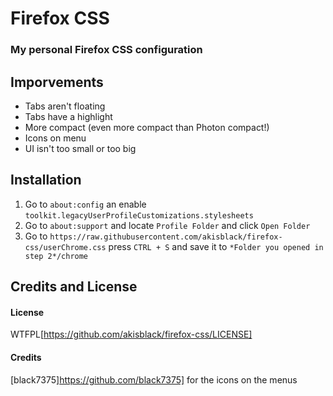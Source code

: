 # Firefox CSS
### My personal Firefox CSS configuration

## Imporvements
- Tabs aren't floating
- Tabs have a highlight
- More compact (even more compact than Photon compact!)
- Icons on menu
- UI isn't too small or too big

## Installation
1. Go to `about:config` an enable `toolkit.legacyUserProfileCustomizations.stylesheets`
2. Go to `about:support` and locate `Profile Folder` and click `Open Folder`
3. Go to `https://raw.githubusercontent.com/akisblack/firefox-css/userChrome.css` press `CTRL + S` and save it to `*Folder you opened in step 2*/chrome`

## Credits and License
#### License
WTFPL[https://github.com/akisblack/firefox-css/LICENSE]

#### Credits 
[black7375]https://github.com/black7375] for the icons on the menus
